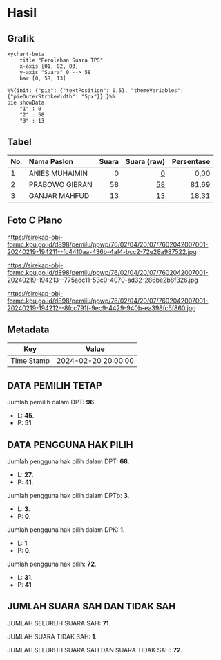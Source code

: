 # Hasil

## Grafik

```mermaid
xychart-beta
    title "Perolehan Suara TPS"
    x-axis [01, 02, 03]
    y-axis "Suara" 0 --> 58
    bar [0, 58, 13]
```

```mermaid
%%{init: {"pie": {"textPosition": 0.5}, "themeVariables": {"pieOuterStrokeWidth": "5px"}} }%%
pie showData
    "1" : 0
    "2" : 58
    "3" : 13
```

## Tabel

| No. | Nama Paslon    | Suara | Suara (raw) | Persentase |
|:--- |:-------------- | -----:| -----------:| ----------:|
| 1   | ANIES MUHAIMIN | 0     | [0][p-1]    | 0,00       |
| 2   | PRABOWO GIBRAN | 58    | [58][p-2]   | 81,69      |
| 3   | GANJAR MAHFUD  | 13    | [13][p-3]   | 18,31      |


[p-1]: https://github.com/gigit-pemilu/pemilu-2024-76-sulawesi-barat/blob/main/pilpres/hitung-suara/sub/76-sulawesi-barat/sub/02-mamuju/sub/04-kalumpang/sub/2007-tumoga/sub/001-tps/sub/paslon-1.txt
[p-2]: https://github.com/gigit-pemilu/pemilu-2024-76-sulawesi-barat/blob/main/pilpres/hitung-suara/sub/76-sulawesi-barat/sub/02-mamuju/sub/04-kalumpang/sub/2007-tumoga/sub/001-tps/sub/paslon-2.txt
[p-3]: https://github.com/gigit-pemilu/pemilu-2024-76-sulawesi-barat/blob/main/pilpres/hitung-suara/sub/76-sulawesi-barat/sub/02-mamuju/sub/04-kalumpang/sub/2007-tumoga/sub/001-tps/sub/paslon-3.txt

## Foto C Plano

https://sirekap-obj-formc.kpu.go.id/d898/pemilu/ppwp/76/02/04/20/07/7602042007001-20240219-194211--fc4410aa-436b-4af4-bcc2-72e28a987522.jpg

https://sirekap-obj-formc.kpu.go.id/d898/pemilu/ppwp/76/02/04/20/07/7602042007001-20240219-194213--775adc11-53c0-4070-ad32-286be2b8f326.jpg

https://sirekap-obj-formc.kpu.go.id/d898/pemilu/ppwp/76/02/04/20/07/7602042007001-20240219-194212--8fcc791f-9ec9-4429-940b-ea398fc5f860.jpg


## Metadata

| Key        | Value               |
| ---------- | ------------------- |
| Time Stamp | 2024-02-20 20:00:00 |


## DATA PEMILIH TETAP

Jumlah pemilih dalam DPT: **96**.
 * L: **45**.
 * P: **51**.

## DATA PENGGUNA HAK PILIH

Jumlah pengguna hak pilih dalam DPT: **68**.
 * L: **27**.
 * P: **41**.

Jumlah pengguna hak pilih dalam DPTb: **3**.
 * L: **3**.
 * P: **0**.

Jumlah pengguna hak pilih dalam DPK: **1**.
 * L: **1**.
 * P: **0**.

Jumlah pengguna hak pilih: **72**.
 * L: **31**.
 * P: **41**.

## JUMLAH SUARA SAH DAN TIDAK SAH

JUMLAH SELURUH SUARA SAH: **71**.

JUMLAH SUARA TIDAK SAH: **1**.

JUMLAH SELURUH SUARA SAH DAN SUARA TIDAK SAH: **72**.


